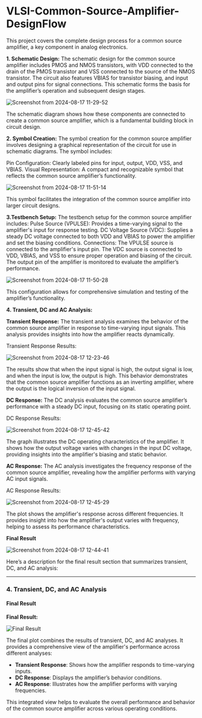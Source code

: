 # VLSI-Common-Source-Amplifier-DesignFlow
This project covers the complete design process for a common source amplifier, a key component in analog electronics. 

**1. Schematic Design:**
The schematic design for the common source amplifier includes PMOS and NMOS transistors, with VDD connected to the drain of the PMOS transistor and VSS connected to the source of the NMOS transistor. The circuit also features VBIAS for transistor biasing, and input and output pins for signal connections. This schematic forms the basis for the amplifier’s operation and subsequent design stages.



![Screenshot from 2024-08-17 11-29-52](https://github.com/user-attachments/assets/b8c5d70d-84dc-414f-bffc-27b9d5d46932)


The schematic diagram shows how these components are connected to create a common source amplifier, which is a fundamental building block in circuit design.

**2. Symbol Creation:**
The symbol creation for the common source amplifier involves designing a graphical representation of the circuit for use in schematic diagrams. The symbol includes:

Pin Configuration: Clearly labeled pins for input, output, VDD, VSS, and VBIAS.
Visual Representation: A compact and recognizable symbol that reflects the common source amplifier’s functionality.


![Screenshot from 2024-08-17 11-51-14](https://github.com/user-attachments/assets/5daf0b5a-56d1-4fc7-af12-fb62fd5fa268)




This symbol facilitates the integration of the common source amplifier into larger circuit designs.


**3.Testbench Setup:**
The testbench setup for the common source amplifier includes:
Pulse Source (VPULSE): Provides a time-varying signal to the amplifier's input for response testing.
DC Voltage Source (VDC): Supplies a steady DC voltage connected to both VDD and VBIAS to power the amplifier and set the biasing conditions.
Connections: The VPULSE source is connected to the amplifier's input pin. The VDC source is connected to VDD, VBIAS, and VSS to ensure proper operation and biasing of the circuit. The output pin of the amplifier is monitored to evaluate the amplifier’s performance.



![Screenshot from 2024-08-17 11-50-28](https://github.com/user-attachments/assets/fcfddccb-a819-4fcb-9ffe-9cf8cc5e2997)


This configuration allows for comprehensive simulation and testing of the amplifier’s functionality.

**4. Transient, DC and AC Analysis:**

**Transient Response:**
The transient analysis examines the behavior of the common source amplifier in response to time-varying input signals. This analysis provides insights into how the amplifier reacts dynamically.

Transient Response Results:

![Screenshot from 2024-08-17 12-23-46](https://github.com/user-attachments/assets/5ece9ba5-2ed4-43c6-b83f-84e6f5a3fa83)


The results show that when the input signal is high, the output signal is low, and when the input is low, the output is high. This behavior demonstrates that the common source amplifier functions as an inverting amplifier, where the output is the logical inversion of the input signal.

**DC Response:**
The DC analysis evaluates the common source amplifier’s performance with a steady DC input, focusing on its static operating point.

DC Response Results:


![Screenshot from 2024-08-17 12-45-42](https://github.com/user-attachments/assets/4f531111-3114-4e46-b85f-163e0c789a3b)


The graph illustrates the DC operating characteristics of the amplifier. It shows how the output voltage varies with changes in the input DC voltage, providing insights into the amplifier's biasing and static behavior.

**AC Response:**
The AC analysis investigates the frequency response of the common source amplifier, revealing how the amplifier performs with varying AC input signals.

AC Response Results:


![Screenshot from 2024-08-17 12-45-29](https://github.com/user-attachments/assets/3b6b70c7-4483-4291-95ae-a94fabc43163)

The plot shows the amplifier's response across different frequencies. It provides insight into how the amplifier's output varies with frequency, helping to assess its performance characteristics.

**Final Result**


![Screenshot from 2024-08-17 12-44-41](https://github.com/user-attachments/assets/2078b44d-a0dc-4e8c-b36c-d68d45705b37)


Here’s a description for the final result section that summarizes transient, DC, and AC analysis:

---

### 4. Transient, DC, and AC Analysis

#### Final Result

**Final Result:**

![Final Result](https://github.com/user-attachments/assets/2078b44d-a0dc-4e8c-b36c-d68d45705b37)

The final plot combines the results of transient, DC, and AC analyses. It provides a comprehensive view of the amplifier's performance across different analyses:
- **Transient Response**: Shows how the amplifier responds to time-varying inputs.
- **DC Response**: Displays the amplifier’s behavior conditions.
- **AC Response**: Illustrates how the amplifier performs with varying frequencies.

This integrated view helps to evaluate the overall performance and behavior of the common source amplifier across various operating conditions.

